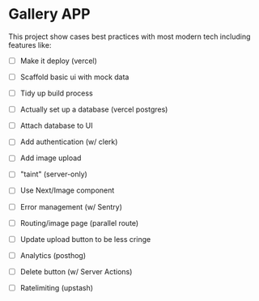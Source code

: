 # Gallery APP
This project show cases best practices with most modern tech including features like:

   - [ ] Make it deploy (vercel)
   - [ ] Scaffold basic ui with mock data
   - [ ] Tidy up build process
   - [ ] Actually set up a database (vercel postgres)
   - [ ] Attach database to UI
   - [ ] Add authentication (w/ clerk)
   - [ ] Add image upload
   - [ ] "taint" (server-only)
   - [ ] Use Next/Image component
   - [ ] Error management (w/ Sentry)
   - [ ] Routing/image page (parallel route)
   - [ ] Update upload button to be less cringe
   - [ ] Analytics (posthog)
   - [ ] Delete button (w/ Server Actions)
   - [ ] Ratelimiting (upstash)


